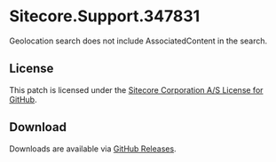 # Sitecore.Support.347831
Geolocation search does not include AssociatedContent in the search.

## License  
This patch is licensed under the [Sitecore Corporation A/S License for GitHub](https://github.com/sitecoresupport/Sitecore.Support.347831/blob/master/LICENSE).  

## Download  
Downloads are available via [GitHub Releases](https://github.com/sitecoresupport/Sitecore.Support.347831/releases).  
